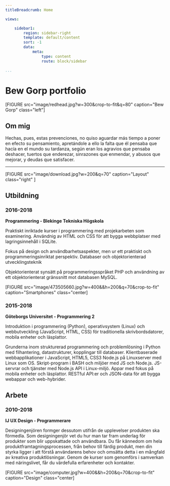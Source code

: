 ```yaml
---
titleBreadcrumb: Home

views:

    sidebar1:
        region: sidebar-right
        template: default/content
        sort: -1
        data:
            meta:
                type: content
                route: block/sidebar

...
```

Bew Gorp portfolio
===============================

[FIGURE src="image/redhead.jpg?w=300&crop-to-fit&q=80" caption="Bew Gorp" class="left"]

Om mig
-------------------------------

Hechas, pues, estas prevenciones, no quiso aguardar más tiempo a poner en efecto su pensamiento, apretándole a ello la falta que él pensaba que hacía en el mundo su tardanza, según eran los agravios que pensaba deshacer, tuertos que enderezar, sinrazones que enmendar, y abusos que mejorar, y deudas que satisfacer.

---

[FIGURE src="image/download.jpg?w=200&q=70" caption="Layout" class="right" ]

Utbildning
-------------------------------

### 2016-2018

__Programmering - Blekinge Tekniska Högskola__

Praktiskt inriktade kurser i programmering med projekarbeten som examinering. 
Användnig av HTML och CSS för att bygga webbplatser med lagringsinnehåll i SQLite. 

Fokus på design och användbarhetsaspekter, men ur ett praktiskt och programmeringsinriktat perspektiv.
Databaser och objektorienterad utvecklingsteknik

Objektorienterat synsätt på programmeringsspråket PHP och användning av ett objektorienterat gränssnitt mot databasen MySQL.

[FIGURE src="image/473505660.jpg?w=400&&h=200&q=70&crop-to-fit" caption="Smartphones" class="center]

### 2015-2018

__Göteborgs Universitet - Programmering 2__

Introduktion i programmering (Python), operativsystem (Linux) och webbutveckling (JavaScript, HTML, CSS) för traditionella skrivbordsdatorer, mobila enheter och läsplattor.

Grunderna inom strukturerad programmering och problemlösning i Python med filhantering, datastrukturer, kopplingar till databaser. Klientbaserade webbapplikationer i JavaScript, HTML5, CSS3 Node.js på Linuxserver med Linux som OS. Skript-program i BASH och miljöer med JS och Node.js. JS-servrar och tjänster med Node.js API i Linux-miljö. Appar med fokus på mobila enheter och läsplattor. RESTful API:er och JSON-data för att bygga webappar och web-hybrider.

Arbete
-------------------------------

### 2010-2018

__IJ UX Design  - Programmerare__

Designingenjören formger dessutom utifrån de upplevelser produkten ska förmedla. Som designingenjör vet du hur man tar fram underlag för produkter som blir uppskattade och användbara. Du får kännedom om hela produktframtagningsprocessen, från behov till färdig produkt, men din styrka ligger i att förstå användarens behov och omsätta detta i en mångfald av kreativa produktlösningar. Genom de kurser som genomförs i samverkan med näringslivet, får du värdefulla erfarenheter och kontakter.

[FIGURE src="image/computer.jpg?w=400&&h=200&q=70&crop-to-fit" caption="Design" class="center]
